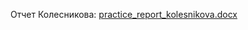 Отчет Колесникова: [practice_report_kolesnikova.docx](https://github.com/user-attachments/files/20256621/practice_report_kolesnikova.docx)

